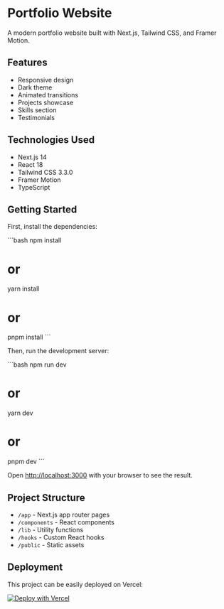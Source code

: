 # Portfolio Website

A modern portfolio website built with Next.js, Tailwind CSS, and Framer Motion.

## Features

- Responsive design
- Dark theme
- Animated transitions
- Projects showcase
- Skills section
- Testimonials

## Technologies Used

- Next.js 14
- React 18
- Tailwind CSS 3.3.0
- Framer Motion
- TypeScript

## Getting Started

First, install the dependencies:

\`\`\`bash
npm install
# or
yarn install
# or
pnpm install
\`\`\`

Then, run the development server:

\`\`\`bash
npm run dev
# or
yarn dev
# or
pnpm dev
\`\`\`

Open [http://localhost:3000](http://localhost:3000) with your browser to see the result.

## Project Structure

- `/app` - Next.js app router pages
- `/components` - React components
- `/lib` - Utility functions
- `/hooks` - Custom React hooks
- `/public` - Static assets

## Deployment

This project can be easily deployed on Vercel:

[![Deploy with Vercel](https://vercel.com/button)](https://vercel.com/new/clone?repository-url=https%3A%2F%2Fgithub.com%2Fyourusername%2Fportfolio)
